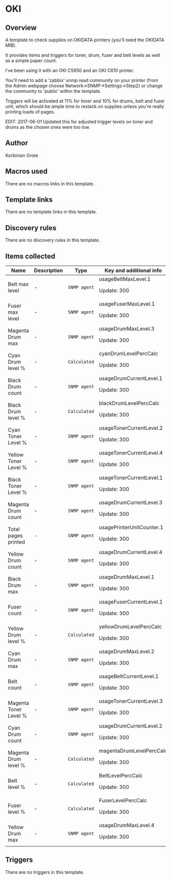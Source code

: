 # OKI

## Overview

A template to check supplies on OKIDATA printers (you'll need the OKIDATA MIB).


It provides items and triggers for toner, drum, fuser and belt levels as well as a simple paper count.


I've been using it with an OKI C5950 and an OKI C610 printer.


You'll need to add a 'zabbix' snmp read community on your printer (from the Admin webpage choose Network->SNMP->Settings->Step2) or change the community to 'public' within the template.


Triggers will be activated at 11% for toner and 10% for drums, belt and fuser unit, which should be ample time to restack on supplies unless you're really printing loads of pages.


EDIT: 2017-06-01 Updated this for adjusted trigger levels on toner and drums as the chosen ones were too low.



## Author

Korbinian Grote

## Macros used

There are no macros links in this template.

## Template links

There are no template links in this template.

## Discovery rules

There are no discovery rules in this template.

## Items collected

|Name|Description|Type|Key and additional info|
|----|-----------|----|----|
|Belt max level|<p>-</p>|`SNMP agent`|usageBeltMaxLevel.1<p>Update: 300</p>|
|Fuser max level|<p>-</p>|`SNMP agent`|usageFuserMaxLevel.1<p>Update: 300</p>|
|Magenta Drum max|<p>-</p>|`SNMP agent`|usageDrumMaxLevel.3<p>Update: 300</p>|
|Cyan Drum level %|<p>-</p>|`Calculated`|cyanDrumLevelPercCalc<p>Update: 300</p>|
|Black Drum count|<p>-</p>|`SNMP agent`|usageDrumCurrentLevel.1<p>Update: 300</p>|
|Black Drum level %|<p>-</p>|`Calculated`|blackDrumLevelPercCalc<p>Update: 300</p>|
|Cyan Toner Level %|<p>-</p>|`SNMP agent`|usageTonerCurrentLevel.2<p>Update: 300</p>|
|Yellow Toner Level %|<p>-</p>|`SNMP agent`|usageTonerCurrentLevel.4<p>Update: 300</p>|
|Black Toner Level %|<p>-</p>|`SNMP agent`|usageTonerCurrentLevel.1<p>Update: 300</p>|
|Magenta Drum count|<p>-</p>|`SNMP agent`|usageDrumCurrentLevel.3<p>Update: 300</p>|
|Total pages printed|<p>-</p>|`SNMP agent`|usagePrinterUnitCounter.1<p>Update: 300</p>|
|Yellow Drum count|<p>-</p>|`SNMP agent`|usageDrumCurrentLevel.4<p>Update: 300</p>|
|Black Drum max|<p>-</p>|`SNMP agent`|usageDrumMaxLevel.1<p>Update: 300</p>|
|Fuser count|<p>-</p>|`SNMP agent`|usageFuserCurrentLevel.1<p>Update: 300</p>|
|Yellow Drum level %|<p>-</p>|`Calculated`|yellowDrumLevelPercCalc<p>Update: 300</p>|
|Cyan Drum max|<p>-</p>|`SNMP agent`|usageDrumMaxLevel.2<p>Update: 300</p>|
|Belt count|<p>-</p>|`SNMP agent`|usageBeltCurrentLevel.1<p>Update: 300</p>|
|Magenta Toner Level %|<p>-</p>|`SNMP agent`|usageTonerCurrentLevel.3<p>Update: 300</p>|
|Cyan Drum count|<p>-</p>|`SNMP agent`|usageDrumCurrentLevel.2<p>Update: 300</p>|
|Magenta Drum level %|<p>-</p>|`Calculated`|magentaDrumLevelPercCalc<p>Update: 300</p>|
|Belt level %|<p>-</p>|`Calculated`|BeltLevelPercCalc<p>Update: 300</p>|
|Fuser level %|<p>-</p>|`Calculated`|FuserLevelPercCalc<p>Update: 300</p>|
|Yellow Drum max|<p>-</p>|`SNMP agent`|usageDrumMaxLevel.4<p>Update: 300</p>|
## Triggers

There are no triggers in this template.


